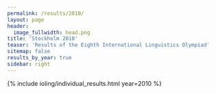 ```yaml
---
permalink: /results/2010/
layout: page
header:
  image_fullwidth: head.png
title: 'Stockholm 2010'
teaser: 'Results of the Eighth International Linguistics Olympiad'
sitemap: false
results_by_year: true
sidebar: right
---
```


{% include ioling/individual_results.html year=2010 %}